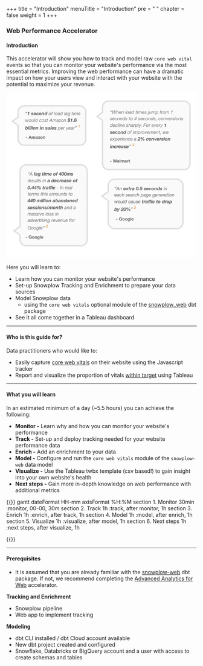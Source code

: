 +++
title = "Introduction"
menuTitle = "Introduction"
pre = "<i class='fas fa-rocket'></i> "
chapter = false
weight = 1
+++

### Web Performance Accelerator

#### Introduction

This accelerator will show you how to track and model raw `core web vital` events so that you can monitor your website's performance via the most essential metrics. Improving the web performance can have a dramatic impact on how your users view and interact with your website with the potential to maximize your revenue.

!['Potential impact'](images/impact.png?height=30pc)

Here you will learn to:

- Learn how you can monitor your website's performance
- Set-up Snowplow Tracking and Enrichment to prepare your data sources
- Model Snowplow data
    - using the `core web vitals` optional module of the [snowplow_web](https://hub.getdbt.com/snowplow/snowplow_web/latest/) dbt package
- See it all come together in a Tableau dashboard
***

#### Who is this guide for?

Data practitioners who would like to:
- Easily capture [core web vitals](https://web.dev/vitals/) on their website using the Javascript tracker
- Report and visualize the proportion of vitals [within target](https://web.dev/vitals/#core-web-vitals) using Tableau

***

#### What you will learn

In an estimated minimum of a day (~5.5 hours) you can achieve the following:

- **Monitor -** Learn why and how you can monitor your website's performance
- **Track -** Set-up and deploy tracking needed for your website performance data
- **Enrich -** Add an enrichment to your data
- **Model -** Configure and run the `core web vitals` module of the `snowplow-web` data model
- **Visualize -** Use the Tableau twbx template (csv based!) to gain insight into your own website's health
- **Next steps -** Gain more in-depth knowledge on web performance with additional metrics


{{<mermaid>}}
gantt
dateFormat HH-mm
axisFormat %H:%M
section 1. Monitor
30min :monitor, 00-00, 30m
section 2. Track
1h :track, after monitor, 1h
section 3. Enrich
1h :enrich, after track, 1h
section 4. Model
1h :model, after enrich, 1h
section 5. Visualize
1h :visualize, after model, 1h
section 6. Next steps
1h :next steps, after visualize, 1h

{{</mermaid >}}

***

#### Prerequisites

- It is assumed that you are already familiar with the [snowplow-web](https://hub.getdbt.com/snowplow/snowplow_web/latest/) dbt package. If not, we recommend completing the [Advanced Analytics for Web](https://docs.snowplow.io/accelerators/web) accelerator.

**Tracking and Enrichment**
- Snowplow pipeline
- Web app to implement tracking

**Modeling**
- dbt CLI installed / dbt Cloud account available
- New dbt project created and configured
- Snowflake, Databricks or BigQuery account and a user with access to create schemas and tables
